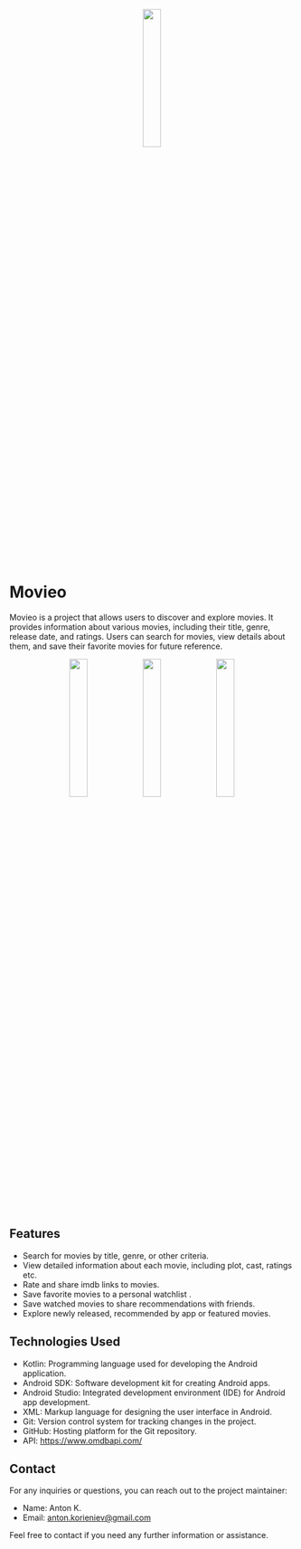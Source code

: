   <p align="center"> <img src="https://cdn.discordapp.com/attachments/327804857501351937/1115945924859019326/logosito.png" width="25%" height="25%"> </p>
  
  
  # Movieo

Movieo is a project that allows users to discover and explore movies. It provides information about various movies, including their title, genre, release date, and ratings. Users can search for movies, view details about them, and save their favorite movies for future reference.



<p align="center">  <img src="https://cdn.discordapp.com/attachments/327804857501351937/1115947263563407380/55.png" width="25%" height="25%"> <img src="https://cdn.discordapp.com/attachments/327804857501351937/1115947263173333012/44.png" width="25%" height="25%"> <img src="https://cdn.discordapp.com/attachments/327804857501351937/1115947890699948052/66.png" width="25%" height="25%"> </p>


## Features

- Search for movies by title, genre, or other criteria.
- View detailed information about each movie, including plot, cast, ratings etc.
- Rate and share imdb links to movies.
- Save favorite movies to a personal watchlist .
- Save watched movies to share recommendations with friends.
- Explore newly released, recommended by app or featured movies.


## Technologies Used

- Kotlin: Programming language used for developing the Android application.
- Android SDK: Software development kit for creating Android apps.
- Android Studio: Integrated development environment (IDE) for Android app development.
- XML: Markup language for designing the user interface in Android.
- Git: Version control system for tracking changes in the project.
- GitHub: Hosting platform for the Git repository.
- API: https://www.omdbapi.com/


## Contact

For any inquiries or questions, you can reach out to the project maintainer:

- Name: Anton K.
- Email: anton.korieniev@gmail.com


Feel free to contact if you need any further information or assistance.

